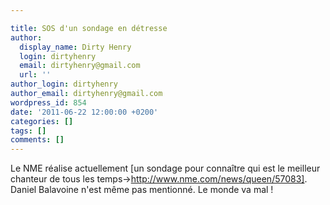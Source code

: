 ```yaml
---

title: SOS d'un sondage en détresse
author:
  display_name: Dirty Henry
  login: dirtyhenry
  email: dirtyhenry@gmail.com
  url: ''
author_login: dirtyhenry
author_email: dirtyhenry@gmail.com
wordpress_id: 854
date: '2011-06-22 12:00:00 +0200'
categories: []
tags: []
comments: []
---
```

Le NME réalise actuellement [un sondage pour connaître qui est le meilleur chanteur de tous les temps->http://www.nme.com/news/queen/57083]. Daniel Balavoine n'est même pas mentionné. Le monde va mal !
